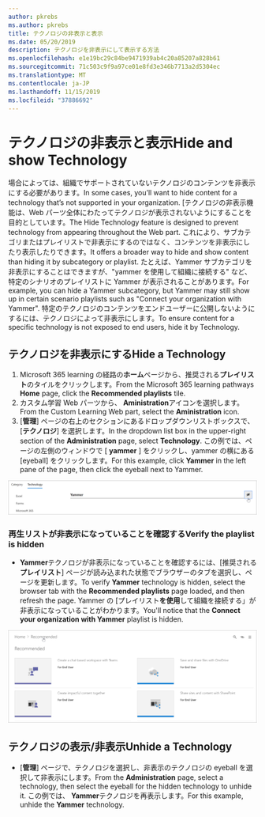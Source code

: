 ```yaml
---
author: pkrebs
ms.author: pkrebs
title: テクノロジの非表示と表示
ms.date: 05/20/2019
description: テクノロジを非表示にして表示する方法
ms.openlocfilehash: e1e19bc29c84be9471939ab4c20a85207a828b61
ms.sourcegitcommit: 71c503c9f9a97ce01e8fd3e346b7713a2d5304ec
ms.translationtype: MT
ms.contentlocale: ja-JP
ms.lasthandoff: 11/15/2019
ms.locfileid: "37886692"
---
```

# <a name="hide-and-show-technology"></a><span data-ttu-id="24829-103">テクノロジの非表示と表示</span><span class="sxs-lookup"><span data-stu-id="24829-103">Hide and show Technology</span></span>

<span data-ttu-id="24829-104">場合によっては、組織でサポートされていないテクノロジのコンテンツを非表示にする必要があります。</span><span class="sxs-lookup"><span data-stu-id="24829-104">In some cases, you’ll want to hide content for a technology that’s not supported in your organization.</span></span> <span data-ttu-id="24829-105">[テクノロジの非表示機能は、Web パーツ全体にわたってテクノロジが表示されないようにすることを目的としています。</span><span class="sxs-lookup"><span data-stu-id="24829-105">The Hide Technology feature is designed to prevent technology from appearing throughout the Web part.</span></span> <span data-ttu-id="24829-106">これにより、サブカテゴリまたはプレイリストで非表示にするのではなく、コンテンツを非表示にしたり表示したりできます。</span><span class="sxs-lookup"><span data-stu-id="24829-106">It offers a broader way to hide and show content than hiding it by subcategory or playlist.</span></span> <span data-ttu-id="24829-107">たとえば、Yammer サブカテゴリを非表示にすることはできますが、"yammer を使用して組織に接続する" など、特定のシナリオのプレイリストに Yammer が表示されることがあります。</span><span class="sxs-lookup"><span data-stu-id="24829-107">For example, you can hide a Yammer subcategory, but Yammer may still show up in certain scenario playlists such as "Connect your organization with Yammer".</span></span> <span data-ttu-id="24829-108">特定のテクノロジのコンテンツをエンドユーザーに公開しないようにするには、テクノロジによって非表示にします。</span><span class="sxs-lookup"><span data-stu-id="24829-108">To ensure content for a specific technology is not exposed to end users, hide it by Technology.</span></span> 

## <a name="hide-a-technology"></a><span data-ttu-id="24829-109">テクノロジを非表示にする</span><span class="sxs-lookup"><span data-stu-id="24829-109">Hide a Technology</span></span>

1. <span data-ttu-id="24829-110">Microsoft 365 learning の経路の**ホーム**ページから、推奨される**プレイリスト**のタイルをクリックします。</span><span class="sxs-lookup"><span data-stu-id="24829-110">From the Microsoft 365 learning pathways **Home** page, click the **Recommended playlists** tile.</span></span>
2. <span data-ttu-id="24829-111">カスタム学習 Web パーツから、 **Aministration**アイコンを選択します。</span><span class="sxs-lookup"><span data-stu-id="24829-111">From the Custom Learning Web part, select the **Aministration** icon.</span></span>
3. <span data-ttu-id="24829-112">[**管理**] ページの右上のセクションにあるドロップダウンリストボックスで、[**テクノロジ**] を選択します。</span><span class="sxs-lookup"><span data-stu-id="24829-112">In the dropdown list box in the upper-right section of the **Administration** page, select **Technology**.</span></span>
<span data-ttu-id="24829-113">この例では、ページの左側のウィンドウで [ **yammer** ] をクリックし、yammer の横にある [eyeball] をクリックします。</span><span class="sxs-lookup"><span data-stu-id="24829-113">For this example, click **Yammer** in the left pane of the page, then click the eyeball next to Yammer.</span></span>  

![cg-hidetech](media/cg-hidetech.png)

### <a name="verify-the-playlist-is-hidden"></a><span data-ttu-id="24829-115">再生リストが非表示になっていることを確認する</span><span class="sxs-lookup"><span data-stu-id="24829-115">Verify the playlist is hidden</span></span>
- <span data-ttu-id="24829-116">**Yammer**テクノロジが非表示になっていることを確認するには、[推奨される**プレイリスト**] ページが読み込まれた状態でブラウザーのタブを選択し、ページを更新します。</span><span class="sxs-lookup"><span data-stu-id="24829-116">To verify **Yammer** technology is hidden, select the browser tab with the **Recommended playlists** page loaded, and then refresh the page.</span></span> <span data-ttu-id="24829-117">Yammer の [プレイリスト**を使用**して組織を接続する」が非表示になっていることがわかります。</span><span class="sxs-lookup"><span data-stu-id="24829-117">You'll notice that the **Connect your organization with Yammer** playlist is hidden.</span></span> 

![cg-hidetechrefresh](media/cg-hidetechrefresh.png)

## <a name="unhide-a-technology"></a><span data-ttu-id="24829-119">テクノロジの表示/非表示</span><span class="sxs-lookup"><span data-stu-id="24829-119">Unhide a Technology</span></span>

- <span data-ttu-id="24829-120">[**管理**] ページで、テクノロジを選択し、非表示のテクノロジの eyeball を選択して非表示にします。</span><span class="sxs-lookup"><span data-stu-id="24829-120">From the **Administration** page, select a technology, then select the eyeball for the hidden technology to unhide it.</span></span> <span data-ttu-id="24829-121">この例では、 **Yammer**テクノロジを再表示します。</span><span class="sxs-lookup"><span data-stu-id="24829-121">For this example, unhide the **Yammer** technology.</span></span> 